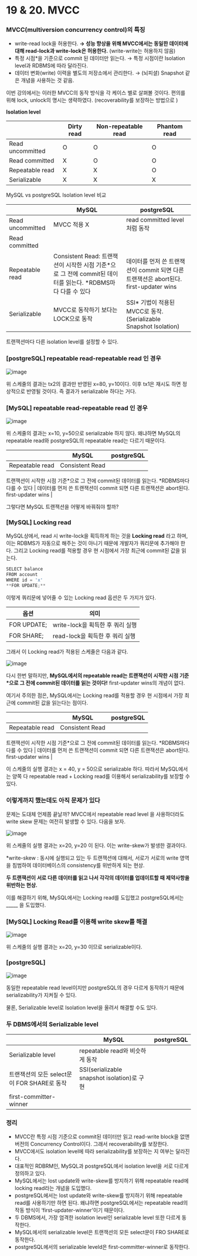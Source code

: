# 19 & 20. MVCC
### MVCC(multiversion concurrency control)의 특징

- write-read lock을 허용한다.
**→ 성능 향상을 위해 MVCC에서는 동일한 데이터에 대해 read-lock과 write-lock은 허용한다.**
(write-write는 허용하지 않음)
- 특정 시점*을 기준으로 commit 된 데이터만 읽는다.
→ 특정 시점이란 Isolation level과 RDBMS에 따라 달라진다.
- 데이터 변화(write) 이력을 별도의 저장소에서 관리한다.
→ (뇌피셜) Snapshot 같은 개념을 사용하는 것 같음.

이번 강의에서는 이러한 MVCC의 동작 방식을 각 케이스 별로 살펴볼 것이다. 편의를 위해 lock, unlock의 명시는 생략하였다. (recoverability를 보장하는 방법으로 )

**Isolation level**

|  | Dirty read | Non-repeatable read | Phantom read |
| --- | --- | --- | --- |
| Read uncommitted | O | O | O |
| Read committed | X | O | O |
| Repeatable read | X | X | O |
| Serializable | X | X | X |

MySQL vs postgreSQL Isolation level 비교

|  | MySQL | postgreSQL |
| --- | --- | --- |
| Read uncommitted | MVCC 적용 X | read committed level 처럼 동작 |
| Read committed |  |  |
| Repeatable read | Consistent Read: 트랜잭션이 시작한 시점 기준*으로 그 전에 commit된 데이터를 읽는다. *RDBMS마다 다를 수 있다 | 데이터를 먼저 쓴 트랜잭션이 commit 되면 다른 트랜잭션은 abort된다. first-updater wins |
| Serializable | MVCC로 동작하기 보다는 LOCK으로 동작 | SSI* 기법이 적용된 MVCC로 동작. (Serializable Snapshot Isolation) |

트랜잭션마다 다른 isolation level를 설정할 수 있다.

### [postgreSQL] repeatable read-repeatable read 인 경우

![image](https://github.com/Minnie5382/cs-study-db/assets/97179789/b7365e50-6f77-4977-8d88-dfc2e9a4cc2d)

위 스케줄의 결과는 tx2의 결과만 반영된 x=80, y=10이다. 이후 tx1은 재시도 하면 정상적으로 반영될 것이다. 즉 결과가 serializable 하다는 거다.

### [MySQL] repeatable read-repeatable read 인 경우

![image](https://github.com/Minnie5382/cs-study-db/assets/97179789/96738c4e-82ea-4cc3-bf77-4892437203b3)

위 스케줄의 결과는 x=10, y=50으로 serializable 하지 않다. 왜냐하면 MySQL의 repeatable read와 postgreSQL의 repeatable read는 다르기 때문이다.

|  | MySQL | postgreSQL |
| --- | --- | --- |
| Repeatable read | Consistent Read
트랜잭션이 시작한 시점 기준*으로 
그 전에 commit된 데이터를 읽는다.
*RDBMS마다 다를 수 있다 | 데이터를 먼저 쓴 트랜잭션이 commit 되면 다른 트랜잭션은 abort된다.
first-updater wins |

그렇다면 MySQL 트랜잭션을 어떻게 바꿔줘야 할까?

### [MySQL] Locking read

MySQL상에서, read 시 write-lock을 획득하게 하는 것을 **Locking read** 라고 하며, 이는 RDBMS가 자동으로 해주는 것이 아니기 때문에 개발자가 쿼리문에 추가해야 한다. 그리고 Locking read를 적용할 경우 현 시점에서 가장 최근에 commit된 값을 읽는다.

```java
SELECT balance
FROM account
WHERE id = 'x'
**FOR UPDATE;**
```

이렇게 쿼리문에 넣어줄 수 있는 Locking read 옵션은 두 가지가 있다.

| 옵션 | 의미 |
| --- | --- |
| FOR UPDATE; | write-lock을 획득한 후 쿼리 실행 |
| FOR SHARE; | read-lock을 획득한 후 쿼리 실행 |

그래서 이 Locking read가 적용된 스케줄은 다음과 같다.

![image](https://github.com/Minnie5382/cs-study-db/assets/97179789/4c784b3a-6c75-413b-a863-f8da2db92e76)

다시 한번 말하지만, **MySQL에서의 repeatable read는 트랜잭션이 시작한 시점 기준*으로 
그 전에 commit된 데이터를 읽는 것이다!** first-updater wins의 개념이 없다.

여기서 주의한 점은, MySQL에서는 Locking read를 적용할 경우 현 시점에서 가장 최근에 commit된 값을 읽는다는 점이다.

|  | MySQL | postgreSQL |
| --- | --- | --- |
| Repeatable read | Consistent Read
트랜잭션이 시작한 시점 기준*으로 
그 전에 commit된 데이터를 읽는다.
*RDBMS마다 다를 수 있다 | 데이터를 먼저 쓴 트랜잭션이 commit 되면 다른 트랜잭션은 abort된다.
first-updater wins |

이 스케줄의 실행 결과는 x = 40, y = 50으로 serializable 하다. 따라서 MySQL에서는 양쪽 다 repeatable read + Locking read를 이용해서 serializability를 보장할 수 있다.

### 이렇게까지 했는데도 아직 문제가 있다

문제는 도대체 언제쯤 끝날까? MVCC에서 repeatable read level 을 사용하더라도 write skew 문제는 여전히 발생할 수 있다. 다음을 보자.

![image](https://github.com/Minnie5382/cs-study-db/assets/97179789/32e11419-2b80-4082-aaee-c7cb660a36c4)

위 스케줄의 실행 결과는 x=20, y=20 이 된다. 이는 write-skew가 발생한 결과이다.

*write-skew : 동시에 실행되고 있는 두 트랜잭션에 대해서, 서로가 서로의 write 영역을 침범하여 데이터베이스의 consistency를 위반하게 되는 현상.

**두 트랜잭션이 서로 다른 데이터를 읽고 나서 각각의 데이터를 업데이트할 때 제약사항을 위반하는 현상.**

이를 해결하기 위해, MySQL에서는 Locking read를 도입했고 postgreSQL에서는 _____ 을 도입했다.

### [MySQL] Locking Read를 이용해 write skew를 해결

![image](https://github.com/Minnie5382/cs-study-db/assets/97179789/2f7aa238-c3bc-4e3d-9da7-a2dc3ae48d61)

위 스케줄의 실행 결과는 x=20, y=30 이므로 serializable이다. 

### [postgreSQL]

![image](https://github.com/Minnie5382/cs-study-db/assets/97179789/980130d2-275a-4918-aef2-ef532f5893fe)

동일한 repeatable read level이지만 postgreSQL의 경우 다르게 동작하기 때문에 serializability가 지켜질 수 있다. 

물론, Serializable level로 Isolation level을 올려서 해결할 수도 있다.

### 두 DBMS에서의 Serializable level

|  | MySQL | postgreSQL |
| --- | --- | --- |
| Serializable level | repeatable read와 비슷하게 동작
트랜잭션의 모든 select문이 FOR SHARE로 동작 | SSI(serializable snapshot isolation)로 구현
first-committer-winner |

### 정리

- MVCC란 특정 시점 기준으로 commit된 데이터만 읽고 read-write block을 없앤 버전의 Concurrency Control이다. 그래서 recoverability를 보장한다.
- MVCC에서도 isolation level에 따라 serializability를 보장하는 지 여부는 달라진다.
- 대표적인 RDBRM인, MySQL과 postgreSQL에서 isolation level을 서로 다르게 정의하고 있다.
- MySQL에서는 lost update와 write-skew를 방지하기 위해 repeatable read에 locking read라는 개념을 도입했다.
- postgreSQL에서는 lost update와 write-skew를 방지하기 위해 repeatable read를 사용하기만 하면 된다. 왜냐하면 postgreSQL에서는 repeatable read의 작동 방식이 ‘first-updater-winner’이기 때문이다.
- 두 DBMS에서, 가장 엄격한 isolation level인 serializable level 또한 다르게 동작한다.
- MySQL에서의 serializable level은 트랜잭션의 모든 select문이 FRO SHARE로 동작한다.
- postgreSQL에서의 serializable leveld은 first-committer-winner로 동작한다.
